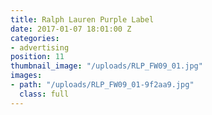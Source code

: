 ```yaml
---
title: Ralph Lauren Purple Label
date: 2017-01-07 18:01:00 Z
categories:
- advertising
position: 11
thumbnail_image: "/uploads/RLP_FW09_01.jpg"
images:
- path: "/uploads/RLP_FW09_01-9f2aa9.jpg"
  class: full
---
```


